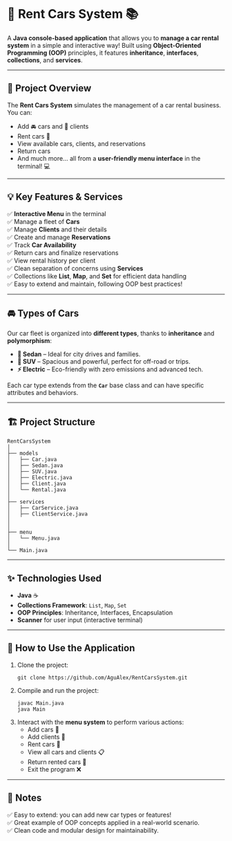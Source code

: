 
# 🚗 Rent Cars System 📚
A **Java console-based application** that allows you to **manage a car rental system** in a simple and interactive way! Built using **Object-Oriented Programming (OOP)** principles, it features **inheritance**, **interfaces**, **collections**, and **services**.

---

## 🎯 Project Overview
The **Rent Cars System** simulates the management of a car rental business. You can:
- Add 🚘 cars and 👤 clients
- Rent cars 📝
- View available cars, clients, and reservations
- Return cars
- And much more... all from a **user-friendly menu interface** in the terminal! 💻

---

## 💡 Key Features & Services
✅ **Interactive Menu** in the terminal  
✅ Manage a fleet of **Cars**  
✅ Manage **Clients** and their details  
✅ Create and manage **Reservations**  
✅ Track **Car Availability**  
✅ Return cars and finalize reservations  
✅ View rental history per client  
✅ Clean separation of concerns using **Services**  
✅ Collections like **List**, **Map**, and **Set** for efficient data handling  
✅ Easy to extend and maintain, following OOP best practices!  

---

## 🚘 Types of Cars
Our car fleet is organized into **different types**, thanks to **inheritance** and **polymorphism**:
- **🚗 Sedan** – Ideal for city drives and families.
- **🚙 SUV** – Spacious and powerful, perfect for off-road or trips.
- **⚡ Electric** – Eco-friendly with zero emissions and advanced tech.

Each car type extends from the **`Car`** base class and can have specific attributes and behaviors.

---

## 🏗️ Project Structure
```
RentCarsSystem
│
├── models
│   ├── Car.java
│   ├── Sedan.java
│   ├── SUV.java
│   ├── Electric.java
│   ├── Client.java
│   └── Rental.java
│
├── services
│   ├── CarService.java
│   ├── ClientService.java
│  
│
├── menu
│   └── Menu.java
│
└── Main.java
```

---

## ✨ Technologies Used
- **Java** ☕
- **Collections Framework**: `List`, `Map`, `Set`  
- **OOP Principles**: Inheritance, Interfaces, Encapsulation  
- **Scanner** for user input (interactive terminal)

---

## 🚀 How to Use the Application
1. Clone the project:  
   ```
   git clone https://github.com/AguAlex/RentCarsSystem.git
   ```
2. Compile and run the project:  
   ```
   javac Main.java
   java Main
   ```
3. Interact with the **menu system** to perform various actions:  
   - Add cars 🚗  
   - Add clients 👤  
   - Rent cars 📄  
   - View all cars and clients 📋  
   - Return rented cars 🔄  
   - Exit the program ❌

---

## 📌 Notes
✅ Easy to extend: you can add new car types or features!  
✅ Great example of OOP concepts applied in a real-world scenario.  
✅ Clean code and modular design for maintainability.
